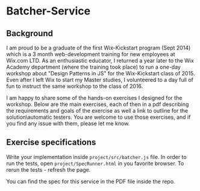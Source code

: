 # Batcher-Service 

## Background
I am proud to be a graduate of the first Wix-Kickstart program (Sept 2014) which is a 3 month web-development training for new employees at Wix.com LTD. As an enthusiastic educator, I returned a year later to the Wix Academy department (where the training took place) to run a one-day workshop about "Design Patterns in JS" for the Wix-Kickstart class of 2015. Even after I left Wix to start my Master studies, I volunteered to a day full of fun to instruct the same workshop to the class of 2016.

I am happy to share some of the hands-on exercises I designed for the workshop. Below are the main exercises, each of then in a pdf describing the requirements and goals of the exercise as well a link to outline for the solution\automatic testers. You are welcome to use those exercises, and if you find any issue with them, please let me know.

## Exercise specifications

Write your implementation inside `project/src/batcher.js` file. 
In order to run the tests, open `project/SpecRunner.html` in you favorite browser. To rerun the tests - refresh the page. 

You can find the spec for this service in the PDF file inside the repo.
